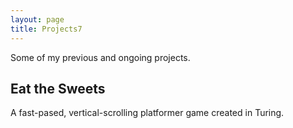 ```yaml
---
layout: page
title: Projects7
---
```

Some of my previous and ongoing projects. 
## Eat the Sweets
A fast-pased, vertical-scrolling platformer game created in Turing. 

